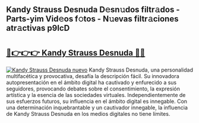 ## Kandy Strauss Desnuda D𝚎sn𝚞dos filtr𝚊dos - Parts-yim Vid𝚎os f𝚘tos - N𝚞evas filtr𝚊ciones atr𝚊ctivas p9IcD

# <h2><a href="http://mb21fp2.tromn.icu/?c=Kandy+Strauss+Desnuda">🔗👉👉👉 Kandy Strauss Desnuda 🔗🔗</a></h2>

[![Kandy Strauss Desnuda nuevo](https://i.imgur.com/pEAQMta.gif)](http://mb21fp2.tromn.icu/?c=Kandy+Strauss+Desnuda)
Kandy Strauss Desnuda, una personalidad multifacética y provocativa, desafía la descripción fácil. Su innovadora autopresentación en el ámbito digital ha cautivado y enfurecido a sus seguidores, provocando debates sobre el consentimiento, la expresión artística y la esencia de las sociedades virtuales. Independientemente de sus esfuerzos futuros, su influencia en el ámbito digital es innegable. Con una determinación inquebrantable y un cautivador innegable, la influencia de Kandy Strauss Desnuda en los medios digitales no tiene límites.
